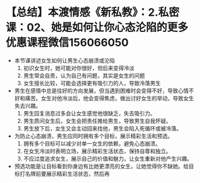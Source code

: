 # 【总结】本渡情感《新私教》：2.私密课：02、她是如何让你心态沦陷的更多优惠课程微信156066050

-   本节课讲述女生如何让男生心态崩溃或沦陷
    1.  初识女生时，她可能对你很好，但后来变得冷淡
    2.  男生常会自责，认为自己有问题，其实是女生的问题
    3.  女生擅长比较，可能会选择更有吸引力的人，导致冷落男生
-   男生在感情中总是往好的方向发展，但当遇到困难时会变得不好，导致心情不好和痛苦。女生对他冷淡后，他会变得焦虑，做出讨好女生的举动，导致女生失去兴趣。
    1.  男生回复消息过多会让女生感觉他很缺乏，失去吸引力。
    2.  男生质问女生后，女生会把责任推给男生，导致男生自我怀疑。
    3.  男生放下后，女生又会主动回来找他，男生会陷入死循环或被冷落。
-   为防止心态崩溃，男生应同时拥有多个目标，展示精彩生活和预选。
    1.  拥有多个目标可以减少对单一女生的依赖，避免心态崩溃。
    2.  在女生冷淡时表明立场，展示精彩生活状态，保持自尊和独立。
    3.  不应过度追求女生，展示自己的价值和魅力，让女生重新对他产生兴趣。
-   预选功能是让目标看到你身边有比她更漂亮的女生，让她觉得你不缺她。给目标打名牌前要展示精彩生活状态，然后再